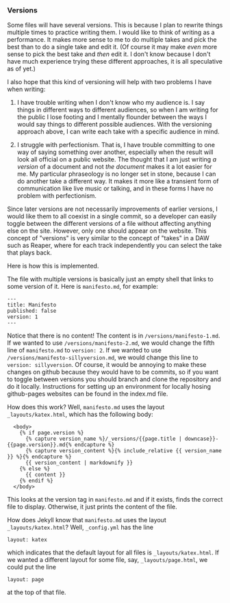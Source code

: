 ### Versions

Some files will have several versions.  This is because I plan to
rewrite things multiple times to practice writing them.  I would like
to think of writing as a performance.  It makes more sense to me to do
multiple takes and pick the best than to do a single take and edit it.
(Of course it may make _even_ more sense to pick the best take and
_then_ edit it.  I don't know because I don't have much experience
trying these different approaches, it is all speculative as of yet.)

I also hope that this kind of versioning will help with two problems I
have when writing:

1. I have trouble writing when I don't know who my audience is.  I say
   things in different ways to different audiences, so when I am
   writing for the public I lose footing and I mentally flounder
   between the ways I would say things to different possible
   audiences.  With the versioning approach above, I can write each
   take with a specific audience in mind.
   
2. I struggle with perfectionism.  That is, I have trouble committing
   to one way of saying something over another, especially when the
   result will look all official on a public website.  The thought
   that I am just writing _a version_ of a document and not _the
   document_ makes it a lot easier for me.  My particular phraseology
   is no longer set in stone, because I can do another take a
   different way.  It makes it more like a transient form of
   communication like live music or talking, and in these forms I have
   no problem with perfectionism.

Since later versions are not necessarily improvements of earlier
versions, I would like them to all coexist in a single commit, so a
developer can easily toggle between the different versions of a file
without affecting anything else on the site.  However, only one should
appear on the website.  This concept of "versions" is very similar to
the concept of "takes" in a DAW such as Reaper, where for each track
independently you can select the take that plays back.

Here is how this is implemented.

The file with multiple versions is basically just an empty shell that
links to some version of it.  Here is `manifesto.md`, for example:

```
---
title: Manifesto
published: false
version: 1
---
```

Notice that there is no content!  The content is in
`/versions/manifesto-1.md`.  If we wanted to use
`/versions/manifesto-2.md`, we would change the fifth line of
`manifesto.md` to `version: 2`.  If we wanted to use
`/versions/manifesto-sillyversion.md`, we would change this line to
`version: sillyversion`.  Of course, it would be annoying to make
these changes on github because they would have to be commits, so if
you want to toggle between versions you should branch and clone the
repository and do it locally.  Instructions for setting up an
environment for locally hosing github-pages websites can be found in
the index.md file.

How does this work?  Well, `manifesto.md` uses the layout
`_layouts/katex.html`, which has the following body:

```
  <body>
    {% if page.version %}
      {% capture version_name %}/_versions/{{page.title | downcase}}-{{page.version}}.md{% endcapture %}
      {% capture version_content %}{% include_relative {{ version_name }} %}{% endcapture %}
      {{ version_content | markdownify }} 
    {% else %}
      {{ content }}
    {% endif %}
  </body>
```

This looks at the version tag in `manifesto.md` and if it exists,
finds the correct file to display.  Otherwise, it just prints the
content of the file.

How does Jekyll know that `manifesto.md` uses the layout
`_layouts/katex.html`?  Well, `_config.yml` has the line

```
layout: katex
```

which indicates that the default layout for all files is
`_layouts/katex.html`.  If we wanted a different layout for some file,
say, `_layouts/page.html`, we could put the line

```
layout: page
```

at the top of that file.
